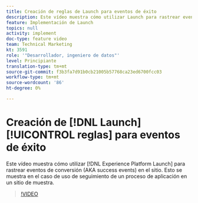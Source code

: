 ```yaml
---
title: Creación de reglas de Launch para eventos de éxito
description: Este vídeo muestra cómo utilizar Launch para rastrear eventos de conversión (también conocidos como eventos de éxito) en el sitio. Esto se muestra en el caso de uso de seguimiento de un proceso de aplicación en un sitio de muestra.
feature: Implementación de Launch
topics: null
activity: implement
doc-type: feature video
team: Technical Marketing
kt: 3591
role: '"Desarrollador, ingeniero de datos"'
level: Principiante
translation-type: tm+mt
source-git-commit: f3b3fa7d91b0cb21005b57768ca23ed6700fcc03
workflow-type: tm+mt
source-wordcount: '86'
ht-degree: 0%

---
```



# Creación de [!DNL Launch] [!UICONTROL reglas] para eventos de éxito

Este vídeo muestra cómo utilizar [!DNL Experience Platform Launch] para rastrear eventos de conversión (AKA success events) en el sitio. Esto se muestra en el caso de uso de seguimiento de un proceso de aplicación en un sitio de muestra.

>[!VIDEO](https://video.tv.adobe.com/v/28778/?quality=12)
